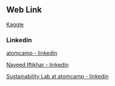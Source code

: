 ## Web Link

[Kaggle](https://www.kaggle.com/)  


### Linkedin

[atomcamp - linkedin](https://www.linkedin.com/company/atom-camp/)

[Naveed Iftikhar - linkedin](https://www.linkedin.com/in/navift/)

[Sustainability Lab at atomcamp - linkedin](https://www.linkedin.com/posts/sustainabilitylab-atomcamp_lahore-folks-were-hosting-a-seminar-on-activity-7339486745824014336-XPWV/?utm_source=share&utm_medium=member_android&rcm=ACoAAAHZK7oBJs5NTTv62TbPKPqTRMdF0u-0Az4)

